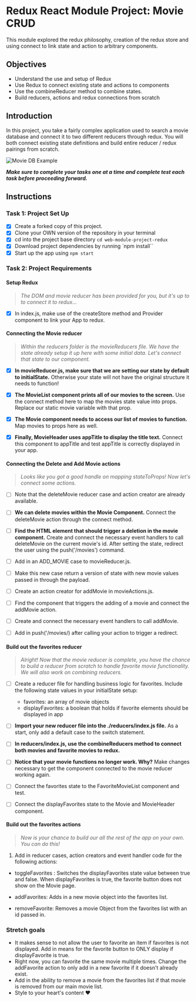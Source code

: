 # Redux React Module Project: Movie CRUD

This module explored the redux philosophy, creation of the redux store and using connect to link state and action to arbitrary components.

## Objectives

-   Understand the use and setup of Redux
-   Use Redux to connect existing state and actions to components
-   Use the combineReducer method to combine states.
-   Build reducers, actions and redux connections from scratch

## Introduction

In this project, you take a fairly complex application used to search a movie database and connect it to two different reducers through redux. You will both connect existing state definitions and build entire reducer / redux pairings from scratch.

![Movie DB Example](project-goals.gif)

**_Make sure to complete your tasks one at a time and complete test each task before proceeding forward._**

## Instructions

### Task 1: Project Set Up

-   [x] Create a forked copy of this project.
-   [x] Clone your OWN version of the repository in your terminal
-   [x] cd into the project base directory `cd web-module-project-redux`
-   [x] Download project dependencies by running `npm install``
-   [x] Start up the app using `npm start`

### Task 2: Project Requirements

#### Setup Redux

> _The DOM and movie reducer has been provided for you, but it's up to to connect it to redux..._

-   [x] In index.js, make use of the createStore method and Provider component to link your App to redux.

#### Connecting the Movie reducer

> _Within the reducers folder is the movieReducers file. We have the state already setup it up here with some initial data. Let's connect that state to our component._

-   [x] **In movieReducer.js, make sure that we are setting our state by default to initialState.** Otherwise your state will not have the original structure it needs to function!

-   [x] **The MovieList component prints all of our movies to the screen.** Use the connect method here to map the movies state value into props. Replace our static movie variable with that prop.

-   [x] **The Movie component needs to access our list of movies to function.** Map movies to props here as well.

-   [x] **Finally, MovieHeader uses appTitle to display the title text.** Connect this component to appTitle and test appTitle is correctly displayed in your app.

#### Connecting the Delete and Add Movie actions

> _Looks like you got a good handle on mapping stateToProps! Now let's connect some actions._

-   [ ] Note that the deleteMovie reducer case and action creator are already available.

-   [ ] **We can delete movies within the Movie Component.** Connect the deleteMovie action through the connect method.

-   [ ] **Find the HTML element that should trigger a deletion in the movie component.** Create and connect the necessary event handlers to call deleteMovie on the current movie's id. After setting the state, redirect the user using the push('/movies') command.

-   [ ] Add in an ADD_MOVIE case to movieReducer.js.
-   [ ] Make this new case return a version of state with new movie values passed in through the payload.
-   [ ] Create an action creator for addMovie in movieActions.js.
-   [ ] Find the component that triggers the adding of a movie and connect the addMovie action.
-   [ ] Create and connect the necessary event handlers to call addMovie.
-   [ ] Add in push('/movies/) after calling your action to trigger a redirect.

#### Build out the favorites reducer

> _Alright! Now that the movie reducer is complete, you have the chance to build a reducer from scratch to handle favorite movie functionality. We will also work on combining reducers._

-   [ ] Create a reducer file for handling business logic for favorites. Include the following state values in your initialState setup:

    -   favorites: an array of movie objects
    -   displayFavorites: a boolean that holds if favorite elements should be displayed in app

-   [ ] **Import your new reducer file into the ./reducers/index.js file.** As a start, only add a default case to the switch statement.

-   [ ] **In reducers/index.js, use the combineReducers method to connect both movies and favorite movies to redux.**

-   [ ] **Notice that your movie functions no longer work. Why?** Make changes necessary to get the component connected to the movie reducer working again.

-   [ ] Connect the favorites state to the FavoriteMovieList component and test.

-   [ ] Connect the displayFavorites state to the Movie and MovieHeader component.

#### Build out the favorites actions

> _Now is your chance to build our all the rest of the app on your own. You can do this!_

1. Add in reducer cases, action creators and event handler code for the following actions:

-   toggleFavorites : Switches the displayFavorites state value between true and false. When displayFavorites is true, the favorite button does not show on the Movie page.

-   addFavorites: Adds in a new movie object into the favorites list.
-   removeFavorite: Removes a movie Object from the favorites list with an id passed in.

### Stretch goals

-   It makes sense to not allow the user to favorite an item if favorites is not displayed. Add in means for the favorite button to ONLY display if displayFavorite is true.
-   Right now, you can favorite the same movie multiple times. Change the addFavorite action to only add in a new favorite if it doesn't already exist.
-   Add in the ability to remove a movie from the favorites list if that movie is removed from our main movie list.
-   Style to your heart's content ❤️
